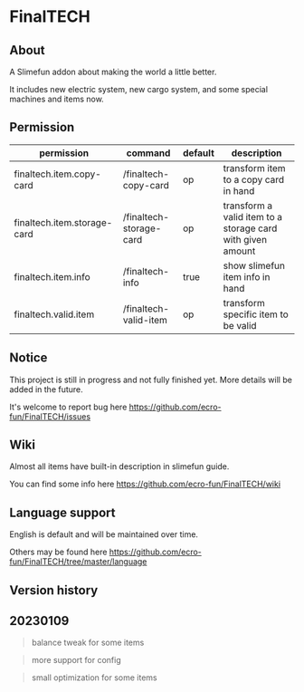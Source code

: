 
FinalTECH
=

About
-

A Slimefun addon about making the world a little better.

It includes new electric system, new cargo system, and some special machines and items now.

Permission
-

| permission | command | default | description |
| ---------- | ------- | ------- | ----------- |
| finaltech.item.copy-card | /finaltech-copy-card | op | transform item to a copy card in hand |
| finaltech.item.storage-card | /finaltech-storage-card | op | transform a valid item to a storage card with given amount |
| finaltech.item.info | /finaltech-info | true | show slimefun item info in hand |
| finaltech.valid.item | /finaltech-valid-item | op | transform specific item to be valid |

Notice
-

This project is still in progress and not fully finished yet. More details will be added in the future.

It's welcome to report bug here <https://github.com/ecro-fun/FinalTECH/issues>

Wiki
-

Almost all items have built-in description in slimefun guide.

You can find some info here <https://github.com/ecro-fun/FinalTECH/wiki>

Language support
-

English is default and will be maintained over time.

Others may be found here <https://github.com/ecro-fun/FinalTECH/tree/master/language>

Version history
-

20230109
-
> balance tweak for some items

> more support for config

> small optimization for some items
